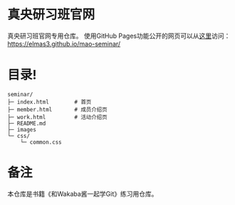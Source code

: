 # 真央研习班官网
真央研习班官网专用仓库。
使用GitHub Pages功能公开的网页可以从[这里](https://elmas3.github.io/mao-seminar/)访问：
https://elmas3.github.io/mao-seminar/

# 目录!
```
seminar/
├─ index.html        # 首页
├─ member.html       # 成员介绍页
├─ work.html         # 活动介绍页
├─ README.md
├─ images
└─ css/
    └─ common.css
```

# 备注
本仓库是书籍《和Wakaba酱一起学Git》练习用仓库。
